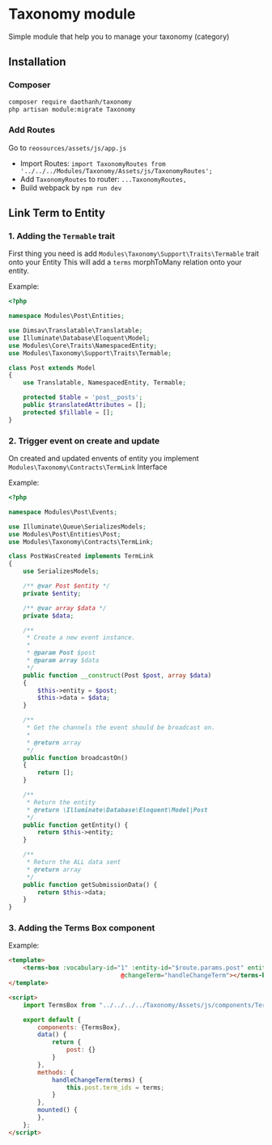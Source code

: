 # Taxonomy module
Simple module that help you to manage your taxonomy (category)

## Installation

### Composer

``` bash
composer require daothanh/taxonomy
php artisan module:migrate Taxonomy
```
### Add Routes

Go to  `reosources/assets/js/app.js`
- Import Routes: `import TaxonomyRoutes from '../../../Modules/Taxonomy/Assets/js/TaxonomyRoutes';`
- Add `TaxonomyRoutes` to router: `...TaxonomyRoutes,`
- Build webpack by `npm run dev`

## Link Term to Entity

### 1. Adding the `Termable` trait

First thing you need is add `Modules\Taxonomy\Support\Traits\Termable` trait onto your Entity
This will add a `terms` morphToMany relation onto your entity.

Example:

```php
<?php

namespace Modules\Post\Entities;

use Dimsav\Translatable\Translatable;
use Illuminate\Database\Eloquent\Model;
use Modules\Core\Traits\NamespacedEntity;
use Modules\Taxonomy\Support\Traits\Termable;

class Post extends Model
{
    use Translatable, NamespacedEntity, Termable;

    protected $table = 'post__posts';
    public $translatedAttributes = [];
    protected $fillable = [];
}
```
### 2. Trigger event on create and update

On created and updated envents of entity you implement `Modules\Taxonomy\Contracts\TermLink` Interface

Example:
```php
<?php

namespace Modules\Post\Events;

use Illuminate\Queue\SerializesModels;
use Modules\Post\Entities\Post;
use Modules\Taxonomy\Contracts\TermLink;

class PostWasCreated implements TermLink
{
    use SerializesModels;

    /** @var Post $entity */
    private $entity;

    /** @var array $data */
    private $data;

	/**
	 * Create a new event instance.
	 *
	 * @param Post $post
	 * @param array $data
	 */
    public function __construct(Post $post, array $data)
    {
        $this->entity = $post;
        $this->data = $data;
    }

    /**
     * Get the channels the event should be broadcast on.
     *
     * @return array
     */
    public function broadcastOn()
    {
        return [];
    }

	/**
	 * Return the entity
	 * @return \Illuminate\Database\Eloquent\Model|Post
	 */
	public function getEntity() {
		return $this->entity;
	}

	/**
	 * Return the ALL data sent
	 * @return array
	 */
	public function getSubmissionData() {
		return $this->data;
	}
}
```

### 3. Adding the Terms Box component

Example:

```html
<template>
    <terms-box :vocabulary-id="1" :entity-id="$route.params.post" entity="Modules\Post\Entities\Post"
                               @changeTerm="handleChangeTerm"></terms-box>
</template>

<script>
    import TermsBox from "../../../../Taxonomy/Assets/js/components/TermsBox";

    export default {
        components: {TermsBox},
        data() {
            return {
                post: {}
            }
        },
        methods: {
            handleChangeTerm(terms) {
                this.post.term_ids = terms;
            }
        },
        mounted() {
        },
    };
</script>
```
